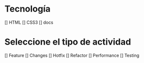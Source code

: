 # Tecnología
 [] HTML
 [] CSS3
 [] docs
# Seleccione el tipo de actividad
 [] Feature
 [] Changes
 [] Hotfix
 [] Refactor
 [] Performance
 [] Testing
